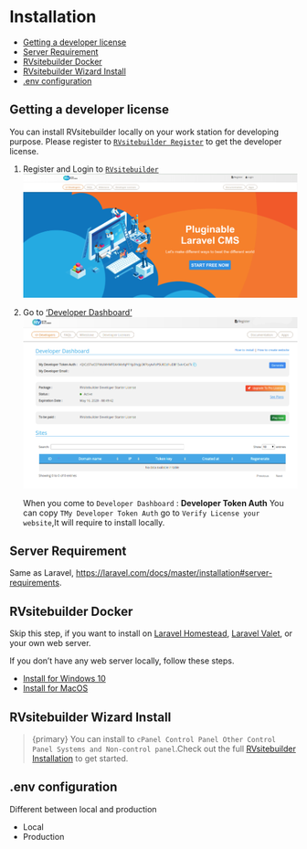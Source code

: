 # Installation

- [Getting a developer license](#getting-a-developer-license)
- [Server Requirement](#server-requirement)
- [RVsitebuilder Docker](#rvsitebuilder-docker)
- [RVsitebuilder Wizard Install](#rvsitebuilder-wizard-install)
- [.env configuration](#env-configuration)

## Getting a developer license

You can install RVsitebuilder locally on your work station for developing purpose. Please register to [`RVsitebuilder Register`](https://dev.rvsitebuilder.com/) to get the developer license.

1. Register and Login to [`RVsitebuilder`](https://dev.rvsitebuilder.com/)
   ![DeveloperDashboard](images/Installation/Developer-license-index.png)

2. Go to [‘Developer Dashboard’](https://dev.rvsitebuilder.com/devportal)
   ![DeveloperDashboard](images/Installation/Developer-license.png)

   When you come to `Developer Dashboard` :
   **Developer Token Auth** You can copy `TMy Developer Token Auth` go to `Verify License your website`,It will require to install locally.

## Server Requirement

Same as Laravel, https://laravel.com/docs/master/installation#server-requirements.

## RVsitebuilder Docker

Skip this step, if you want to install on [Laravel Homestead](https://laravel.com/docs/master/homestead), [Laravel Valet](https://laravel.com/docs/master/valet), or your own web server.

If you don’t have any web server locally, follow these steps.

- [Install for Windows 10](installation-for-windows10.md)
- [Install for MacOS](installation-for-macos.md)

## RVsitebuilder Wizard Install

> {primary} You can install to `cPanel Control Panel Other Control Panel Systems and Non-control panel`.Check out the full [RVsitebuilder Installation](https://user.rvsitebuilder.com/docs/master/en/installation) to get started.

<!-- Please follow these steps:

1 Open browser http://<local_ip>:8080

2 Waiting installation.
![DeveloperDashboard](images/sb7_wizard_install.png)

3 System will redirect to admin page, you can login by following credential:

```
admin user: admin\@admin.com
admin pass: 1234
```

![DeveloperDashboard](images/sb7_admin_login.png)

4. Enter developer token at manage app. -->

## .env configuration

Different between local and production

- Local
- Production

